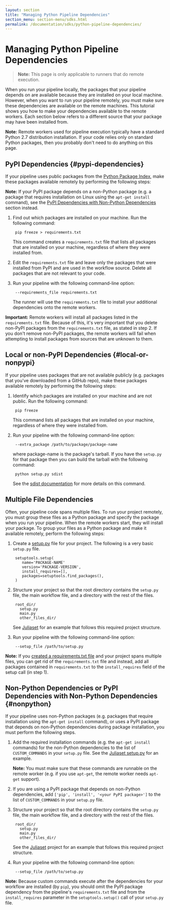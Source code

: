 ```yaml
---
layout: section
title: "Managing Python Pipeline Dependencies"
section_menu: section-menu/sdks.html
permalink: /documentation/sdks/python-pipeline-dependencies/
---
```

<!--
Licensed under the Apache License, Version 2.0 (the "License");
you may not use this file except in compliance with the License.
You may obtain a copy of the License at

http://www.apache.org/licenses/LICENSE-2.0

Unless required by applicable law or agreed to in writing, software
distributed under the License is distributed on an "AS IS" BASIS,
WITHOUT WARRANTIES OR CONDITIONS OF ANY KIND, either express or implied.
See the License for the specific language governing permissions and
limitations under the License.
-->
# Managing Python Pipeline Dependencies

> **Note:** This page is only applicable to runners that do remote execution.

When you run your pipeline locally, the packages that your pipeline depends on are available because they are installed on your local machine. However, when you want to run your pipeline remotely, you must make sure these dependencies are available on the remote machines. This tutorial shows you how to make your dependencies available to the remote workers. Each section below refers to a different source that your package may have been installed from.

**Note:** Remote workers used for pipeline execution typically have a standard Python 2.7 distribution installation. If your code relies only on standard Python packages, then you probably don't need to do anything on this page.


## PyPI Dependencies {#pypi-dependencies}

If your pipeline uses public packages from the [Python Package Index](https://pypi.python.org/), make these packages available remotely by performing the following steps:

**Note:** If your PyPI package depends on a non-Python package (e.g. a package that requires installation on Linux using the `apt-get install` command), see the [PyPI Dependencies with Non-Python Dependencies](#nonpython) section instead.

1. Find out which packages are installed on your machine. Run the following command:

        pip freeze > requirements.txt

    This command creates a `requirements.txt` file that lists all packages that are installed on your machine, regardless of where they were installed from.

2. Edit the `requirements.txt` file and leave only the packages that were installed from PyPI and are used in the workflow source. Delete all packages that are not relevant to your code.

3. Run your pipeline with the following command-line option:

        --requirements_file requirements.txt

    The runner will use the `requirements.txt` file to install your additional dependencies onto the remote workers.

**Important:** Remote workers will install all packages listed in the `requirements.txt` file. Because of this, it's very important that you delete non-PyPI packages from the `requirements.txt` file, as stated in step 2. If you don't remove non-PyPI packages, the remote workers will fail when attempting to install packages from sources that are unknown to them.


## Local or non-PyPI Dependencies {#local-or-nonpypi}

If your pipeline uses packages that are not available publicly (e.g. packages that you've downloaded from a GitHub repo), make these packages available remotely by performing the following steps:

1. Identify which packages are installed on your machine and are not public. Run the following command:

        pip freeze

    This command lists all packages that are installed on your machine, regardless of where they were installed from.

2. Run your pipeline with the following command-line option:

        --extra_package /path/to/package/package-name

   where package-name is the package's tarball. If you have the `setup.py` for that
   package then you can build the tarball with the following command:

        python setup.py sdist

   See the [sdist documentation](https://docs.python.org/2/distutils/sourcedist.html) for more details on this command.

## Multiple File Dependencies

Often, your pipeline code spans multiple files. To run your project remotely, you must group these files as a Python package and specify the package when you run your pipeline. When the remote workers start, they will install your package. To group your files as a Python package and make it available remotely, perform the following steps:

1. Create a [setup.py](https://pythonhosted.org/an_example_pypi_project/setuptools.html) file for your project. The following is a very basic `setup.py` file.

        setuptools.setup(
           name='PACKAGE-NAME'
           version='PACKAGE-VERSION',
           install_requires=[],
           packages=setuptools.find_packages(),
        )

2. Structure your project so that the root directory contains the `setup.py` file, the main workflow file, and a directory with the rest of the files.

        root_dir/
          setup.py
          main.py
          other_files_dir/

    See [Juliaset](https://github.com/apache/beam/tree/master/sdks/python/apache_beam/examples/complete/juliaset) for an example that follows this required project structure.

3. Run your pipeline with the following command-line option:

        --setup_file /path/to/setup.py

**Note:** If you [created a requirements.txt file](#pypi-dependencies) and your project spans multiple files, you can get rid of the `requirements.txt` file and instead, add all packages contained in `requirements.txt` to the `install_requires` field of the setup call (in step 1).


## Non-Python Dependencies or PyPI Dependencies with Non-Python Dependencies {#nonpython}

If your pipeline uses non-Python packages (e.g. packages that require installation using the `apt-get install` command), or uses a PyPI package that depends on non-Python dependencies during package installation, you must perform the following steps.

1. Add the required installation commands (e.g. the `apt-get install` commands) for the non-Python dependencies to the list of `CUSTOM_COMMANDS` in your `setup.py` file. See the [Juliaset setup.py](https://github.com/apache/beam/blob/master/sdks/python/apache_beam/examples/complete/juliaset/setup.py) for an example.

    **Note:** You must make sure that these commands are runnable on the remote worker (e.g. if you use `apt-get`, the remote worker needs `apt-get` support).

2. If you are using a PyPI package that depends on non-Python dependencies, add `['pip', 'install', '<your PyPI package>']` to the list of `CUSTOM_COMMANDS` in your `setup.py` file.

3. Structure your project so that the root directory contains the `setup.py` file, the main workflow file, and a directory with the rest of the files.

        root_dir/
          setup.py
          main.py
          other_files_dir/

    See the [Juliaset](https://github.com/apache/beam/tree/master/sdks/python/apache_beam/examples/complete/juliaset) project for an example that follows this required project structure.

4. Run your pipeline with the following command-line option:

        --setup_file /path/to/setup.py

**Note:** Because custom commands execute after the dependencies for your workflow are installed (by `pip`), you should omit the PyPI package dependency from the pipeline's `requirements.txt` file and from the `install_requires` parameter in the `setuptools.setup()` call of your `setup.py` file.

